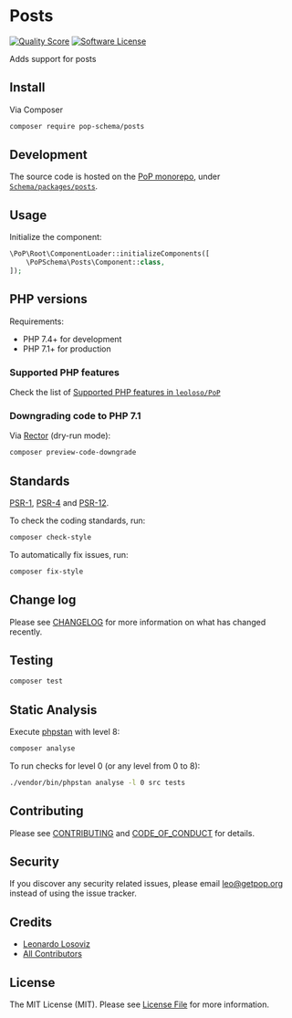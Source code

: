 # Posts

<!-- [![Build Status][ico-travis]][link-travis] -->
[![Quality Score][ico-code-quality]][link-code-quality]
[![Software License][ico-license]](LICENSE.md)

<!--
[![Latest Version on Packagist][ico-version]][link-packagist]
[![Coverage Status][ico-scrutinizer]][link-scrutinizer]
[![Total Downloads][ico-downloads]][link-downloads]
-->

Adds support for posts

## Install

Via Composer

``` bash
composer require pop-schema/posts
```

## Development

The source code is hosted on the [PoP monorepo](https://github.com/leoloso/PoP), under [`Schema/packages/posts`](https://github.com/leoloso/PoP/tree/master/layers/Schema/packages/posts).

## Usage

Initialize the component:

``` php
\PoP\Root\ComponentLoader::initializeComponents([
    \PoPSchema\Posts\Component::class,
]);
```

## PHP versions

Requirements:

- PHP 7.4+ for development
- PHP 7.1+ for production

### Supported PHP features

Check the list of [Supported PHP features in `leoloso/PoP`](https://github.com/leoloso/PoP/#supported-php-features)

### Downgrading code to PHP 7.1

Via [Rector](https://github.com/rectorphp/rector) (dry-run mode):

```bash
composer preview-code-downgrade
```

## Standards

[PSR-1](https://www.php-fig.org/psr/psr-1), [PSR-4](https://www.php-fig.org/psr/psr-4) and [PSR-12](https://www.php-fig.org/psr/psr-12).

To check the coding standards, run:

``` bash
composer check-style
```

To automatically fix issues, run:

``` bash
composer fix-style
```

## Change log

Please see [CHANGELOG](CHANGELOG.md) for more information on what has changed recently.

## Testing

``` bash
composer test
```

## Static Analysis

Execute [phpstan](https://github.com/phpstan/phpstan) with level 8:

``` bash
composer analyse
```

To run checks for level 0 (or any level from 0 to 8):

``` bash
./vendor/bin/phpstan analyse -l 0 src tests
```

## Contributing

Please see [CONTRIBUTING](CONTRIBUTING.md) and [CODE_OF_CONDUCT](CODE_OF_CONDUCT.md) for details.

## Security

If you discover any security related issues, please email leo@getpop.org instead of using the issue tracker.

## Credits

- [Leonardo Losoviz][link-author]
- [All Contributors][link-contributors]

## License

The MIT License (MIT). Please see [License File](LICENSE.md) for more information.

[ico-version]: https://img.shields.io/packagist/v/pop-schema/posts.svg?style=flat-square
[ico-license]: https://img.shields.io/badge/license-MIT-brightgreen.svg?style=flat-square
[ico-travis]: https://img.shields.io/travis/pop-schema/posts/master.svg?style=flat-square
[ico-scrutinizer]: https://img.shields.io/scrutinizer/coverage/g/pop-schema/posts.svg?style=flat-square
[ico-code-quality]: https://img.shields.io/scrutinizer/g/pop-schema/posts.svg?style=flat-square
[ico-downloads]: https://img.shields.io/packagist/dt/pop-schema/posts.svg?style=flat-square

[link-packagist]: https://packagist.org/packages/pop-schema/posts
[link-travis]: https://travis-ci.org/pop-schema/posts
[link-scrutinizer]: https://scrutinizer-ci.com/g/pop-schema/posts/code-structure
[link-code-quality]: https://scrutinizer-ci.com/g/pop-schema/posts
[link-downloads]: https://packagist.org/packages/pop-schema/posts
[link-author]: https://github.com/leoloso
[link-contributors]: ../../../../../../contributors
